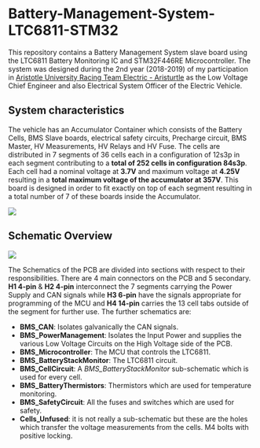 # Battery-Management-System-LTC6811-STM32
This repository contains a Battery Management System slave board using the LTC6811 Battery Monitoring IC and STM32F446RE Microcontroller. The system was designed during the 2nd year (2018-2019) of my participation in [Aristotle University Racing Team Electric - Aristurtle](www.aristurtle.gr) as the Low Voltage Chief Engineer and also Electrical System Officer of the Electric Vehicle. 

## System characteristics
The vehicle has an Accumulator Container which consists of the Battery Cells, BMS Slave boards, electrical safety circuits, Precharge circuit, BMS Master, HV Measurements, HV Relays and HV Fuse. The cells are distributed in 7 segments of 36 cells each in a configuration of 12s3p in each segment contributing to a **total of 252 cells in configuration 84s3p**. Each cell had a nominal voltage at **3.7V** and maximum voltage at **4.25V** resulting in a **total maximum voltage of the accumulator at 357V**. This board is designed in order to fit exactly on top of each segment resulting in a total number of 7 of these boards inside the Accumulator. 

<img src="https://github.com/vamoirid/Battery-Management-System-LTC6811-STM32/blob/master/images/thetis.JPG">

## Schematic Overview

<img src="https://github.com/vamoirid/Battery-Management-System-LTC6811-STM32/blob/master/images/BMS_Main.png">

The Schematics of the PCB are divided into sections with respect to their responsibilities. There are 4 main connectors on the PCB and 5 secondary. **H1 4-pin** & **H2 4-pin** interconnect the 7 segments carrying the Power Supply and CAN signals while **H3 6-pin** have the signals appropriate for programming of the MCU and **H4 14-pin** carries the 13 cell tabs outside of the segment for further use. The further schematics are:

* **BMS_CAN**: Isolates galvanically the CAN signals.
* **BMS_PowerManagement**: Isolates the Input Power and supplies the various Low Voltage Circuits on the High Voltage side of the PCB.
* **BMS_Microcontroller**: The MCU that controls the LTC6811.
* **BMS_BatteryStackMonitor**: The LTC6811 circuit.
* **BMS_CellCircuit**: A _BMS_BatteryStackMonitor_ sub-schematic which is used for every cell.
* **BMS_BatteryThermistors**: Thermistors which are used for temperature monitoring.
* **BMS_SafetyCircuit**: All the fuses and switches which are used for safety.
* **Cells_Unfused**: it is not really a sub-schematic but these are the holes which transfer the voltage measurements from the cells. M4 bolts with positive locking.